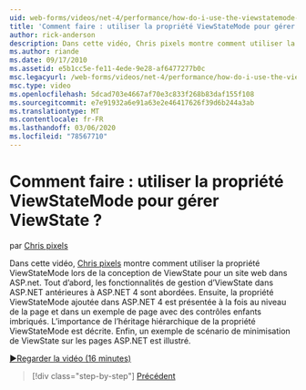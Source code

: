 ```yaml
---
uid: web-forms/videos/net-4/performance/how-do-i-use-the-viewstatemode-property-for-managing-viewstate
title: 'Comment faire : utiliser la propriété ViewStateMode pour gérer ViewState ? | Microsoft Docs'
author: rick-anderson
description: Dans cette vidéo, Chris pixels montre comment utiliser la propriété ViewStateMode lors de la conception de ViewState pour un site Web dans ASP.NET.
ms.author: riande
ms.date: 09/17/2010
ms.assetid: e5b1cc5e-fe11-4ede-9e28-af6477277b0c
msc.legacyurl: /web-forms/videos/net-4/performance/how-do-i-use-the-viewstatemode-property-for-managing-viewstate
msc.type: video
ms.openlocfilehash: 5dcad703e4667af70e3c833f268b83daf155f108
ms.sourcegitcommit: e7e91932a6e91a63e2e46417626f39d6b244a3ab
ms.translationtype: MT
ms.contentlocale: fr-FR
ms.lasthandoff: 03/06/2020
ms.locfileid: "78567710"
---
```

# <a name="how-do-i-use-the-viewstatemode-property-for-managing-viewstate"></a>Comment faire : utiliser la propriété ViewStateMode pour gérer ViewState ?

par [Chris pixels](https://twitter.com/chrispels)

Dans cette vidéo, [Chris pixels](http://www.idevtech.com) montre comment utiliser la propriété ViewStateMode lors de la conception de ViewState pour un site web dans ASP.net. Tout d’abord, les fonctionnalités de gestion d’ViewState dans ASP.NET antérieures à ASP.NET 4 sont abordées. Ensuite, la propriété ViewStateMode ajoutée dans ASP.NET 4 est présentée à la fois au niveau de la page et dans un exemple de page avec des contrôles enfants imbriqués. L’importance de l’héritage hiérarchique de la propriété ViewStateMode est décrite. Enfin, un exemple de scénario de minimisation de ViewState sur les pages ASP.NET est illustré.

[&#9654;Regarder la vidéo (16 minutes)](https://channel9.msdn.com/Blogs/ASP-NET-Site-Videos/how-do-i-use-the-viewstatemode-property-for-managing-viewstate)

> [!div class="step-by-step"]
> [Précédent](aspnet-4-quick-hit-easy-state-compression.md)
